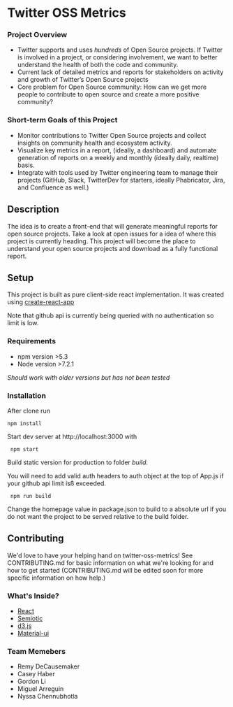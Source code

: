 # Twitter OSS Metrics

### Project Overview
* Twitter supports and uses *hundreds* of Open Source projects. If Twitter is involved in a project, or considering involvement, we want to better understand the health of both the code and community.
* Current lack of detailed metrics and reports for stakeholders on activity and growth of Twitter’s Open Source projects
* Core problem for Open Source community: How can we get more people to contribute to open source and create a more positive community?

### Short-term Goals of this Project
* Monitor contributions to Twitter Open Source projects and collect insights on community health and ecosystem activity.
* Visualize key metrics in a report, (ideally, a dashboard) and automate generation of reports on a weekly and monthly (ideally daily, realtime) basis.
* Integrate with tools used by Twitter engineering team to manage their projects (GitHub, Slack, TwitterDev for starters, ideally Phabricator, Jira, and Confluence as well.)

## Description
The idea is to create a front-end that will generate meaningful reports for open source projects. Take a look at open issues for a idea of where this project is currently heading. This project will become the place to understand your open source projects and download as a fully functional report. 

## Setup

This project is built as pure client-side react implementation. It was created using [create-react-app](https://github.com/facebookincubator/create-react-app)

Note that github api is currently being queried with no authentication so limit is low.

### Requirements
* npm version >5.3
* Node version >7.2.1

_Should work with older versions but has not been tested_

### Installation
After clone run

` npm install `

Start dev server at  http://localhost:3000 with

` npm start`

Build static version for production to folder _build_.

You will need to add valid auth headers to auth object at the top of App.js if your github api limit isß exceeded.

` npm run build`

Change the homepage value in package.json to build to a absolute url if you do not want the project to be served relative to the build folder.

## Contributing

We'd love to have your helping hand on twitter-oss-metrics! See CONTRIBUTING.md for basic information on what we're looking for and how to get started (CONTRIBUTING.md will be edited soon for more specific information on how help.)


### What's Inside?

* [React](https://reactjs.org/)
* [Semiotic](https://emeeks.github.io/semiotic/#/)
* [d3.js](https://d3js.org/) 
* [Material-ui](http://www.material-ui.com/#/)

### Team Memebers
* Remy DeCausemaker
* Casey Haber
* Gordon Li
* Miguel Arreguin
* Nyssa Chennubhotla
